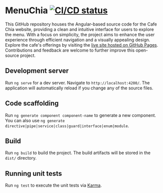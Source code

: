 # MenuChia [![CI/CD status](https://github.com/behnam-sa/menu-chia/actions/workflows/main.yml/badge.svg)](https://github.com/behnam-sa/menu-chia/actions/workflows/main.yml)

This GitHub repository houses the Angular-based source code for the Cafe Chia website, providing a clean and intuitive interface for users to explore the menu. With a focus on simplicity, the project aims to enhance the user experience through efficient navigation and a visually appealing design. Explore the cafe's offerings by visiting the [live site hosted on GitHub Pages](https://cafechia.ir/). Contributions and feedback are welcome to further improve this open-source project.

## Development server

Run `ng serve` for a dev server. Navigate to `http://localhost:4200/`. The application will automatically reload if you change any of the source files.

## Code scaffolding

Run `ng generate component component-name` to generate a new component. You can also use `ng generate directive|pipe|service|class|guard|interface|enum|module`.

## Build

Run `ng build` to build the project. The build artifacts will be stored in the `dist/` directory.

## Running unit tests

Run `ng test` to execute the unit tests via [Karma](https://karma-runner.github.io).
